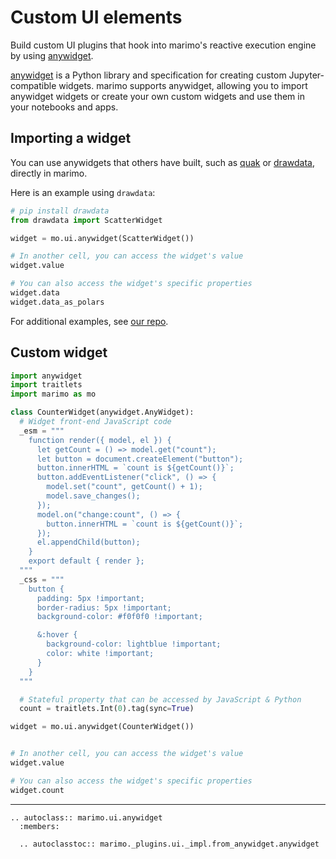 # Custom UI elements

Build custom UI plugins that hook into marimo's reactive
execution engine by using [anywidget](https://anywidget.dev/).

[anywidget](https://anywidget.dev/) is a Python library and specification for
creating custom Jupyter-compatible widgets. marimo supports anywidget, allowing
you to import anywidget widgets or create your own custom widgets and use them
in your notebooks and apps.

## Importing a widget

You can use anywidgets that others have built, such as
[quak](https://github.com/manzt/quak) or
[drawdata](https://github.com/koaning/drawdata), directly in marimo.

Here is an example using `drawdata`:

```python
# pip install drawdata
from drawdata import ScatterWidget

widget = mo.ui.anywidget(ScatterWidget())

# In another cell, you can access the widget's value
widget.value

# You can also access the widget's specific properties
widget.data
widget.data_as_polars
```

For additional examples, see
[our repo](https://github.com/marimo-team/marimo/tree/main/examples/anywidget).

## Custom widget

```python
import anywidget
import traitlets
import marimo as mo

class CounterWidget(anywidget.AnyWidget):
  # Widget front-end JavaScript code
  _esm = """
    function render({ model, el }) {
      let getCount = () => model.get("count");
      let button = document.createElement("button");
      button.innerHTML = `count is ${getCount()}`;
      button.addEventListener("click", () => {
        model.set("count", getCount() + 1);
        model.save_changes();
      });
      model.on("change:count", () => {
        button.innerHTML = `count is ${getCount()}`;
      });
      el.appendChild(button);
    }
    export default { render };
  """
  _css = """
    button {
      padding: 5px !important;
      border-radius: 5px !important;
      background-color: #f0f0f0 !important;

      &:hover {
        background-color: lightblue !important;
        color: white !important;
      }
    }
  """

  # Stateful property that can be accessed by JavaScript & Python
  count = traitlets.Int(0).tag(sync=True)

widget = mo.ui.anywidget(CounterWidget())


# In another cell, you can access the widget's value
widget.value

# You can also access the widget's specific properties
widget.count
```

---

```{eval-rst}
.. autoclass:: marimo.ui.anywidget
  :members:

  .. autoclasstoc:: marimo._plugins.ui._impl.from_anywidget.anywidget
```
